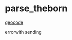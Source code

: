 # parse_theborn

[geocode](https://api.ncloud-docs.com/docs/ai-naver-mapsgeocoding-geocode)

errorwith sending
